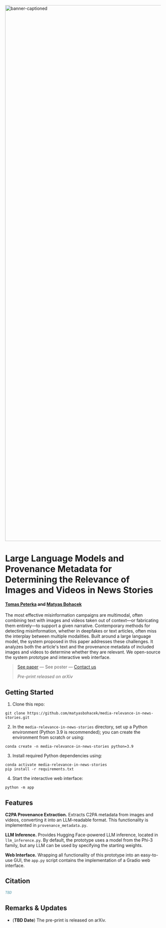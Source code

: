 <img width="1727" alt="banner-captioned" src="https://github.com/user-attachments/assets/b6d604c8-ba43-44d9-bb59-49f9a8376415" />

# Large Language Models and Provenance Metadata for Determining the Relevance of Images and Videos in News Stories

#### [Tomas Peterka]() and [Matyas Bohacek](https://www.matyasbohacek.com)

The most effective misinformation campaigns are multimodal, often combining text with images and videos taken out of context—or fabricating them entirely—to support a given narrative. Contemporary methods for detecting misinformation, whether in deepfakes or text articles, often miss the interplay between multiple modalities. Built around a large language model, the system proposed in this paper addresses these challenges. It analyzes both the article's text and the provenance metadata of included images and videos to determine whether they are relevant. We open-source the system prototype and interactive web interface.

> [See paper]() — See poster — [Contact us](mailto:maty-at-stanford-dot-edu)
> 
> _Pre-print released on arXiv_

## Getting Started


1. Clone this repo:

```shell
git clone https://github.com/matyasbohacek/media-relevance-in-news-stories.git
```

2. In the `media-relevance-in-news-stories` directory, set up a Python environment (Python 3.9 is recommended); you can create the environment from scratch or using:

```shell
conda create -n media-relevance-in-news-stories python=3.9
```

3. Install required Python dependencies using:

```shell
conda activate media-relevance-in-news-stories
pip install -r requirements.txt
```

4. Start the interactive web interface:

```shell
python -m app
```

## Features

**C2PA Provenance Extraction.** Extracts C2PA metadata from images and videos, converting it into an LLM-readable format. This functionality is implemented in `provenance_metadata.py`.

**LLM Inference.**  Provides Hugging Face-powered LLM inference, located in `llm_inference.py`. By default, the prototype uses a model from the Phi-3 family, but any LLM can be used by specifying the starting weights.

**Web Interface.** Wrapping all functionality of this prototype into an easy-to-use GUI, the `app.py` script contains the implementation of a Gradio web interface.

## Citation

```bibtex
TBD
```

## Remarks & Updates

- (**TBD Date**) The pre-print is released on arXiv.
